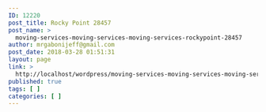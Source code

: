 ```yaml
---
ID: 12220
post_title: Rocky Point 28457
post_name: >
  moving-services-moving-services-moving-services-rockypoint-28457
author: mrgabonijeff@gmail.com
post_date: 2018-03-28 01:51:31
layout: page
link: >
  http://localhost/wordpress/moving-services-moving-services-moving-services-rockypoint-28457/
published: true
tags: [ ]
categories: [ ]
---
```

